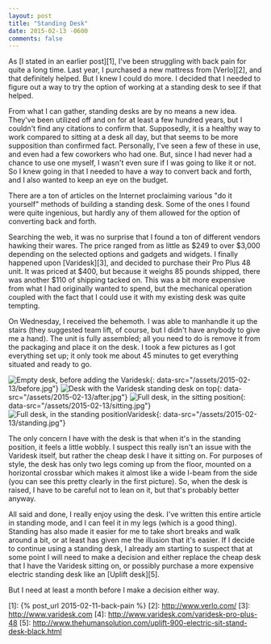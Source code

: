 ```yaml
---
layout: post
title: "Standing Desk"
date: 2015-02-13 -0600
comments: false
---
```


As [I stated in an earlier post][1], I've been struggling with back pain for quite a long time.  Last year, I purchased a new mattress from [Verlo][2], and that definitely helped.  But I knew I could do more.  I decided that I needed to figure out a way to try the option of working at a standing desk to see if that helped.

From what I can gather, standing desks are by no means a new idea.  They've been utilized off and on for at least a few hundred years, but I couldn't find any citations to confirm that.  Supposedly, it is a healthy way to work compared to sitting at a desk all day, but that seems to be more supposition than confirmed fact.  Personally, I've seen a few of these in use, and even had a few coworkers who had one.  But, since I had never had a chance to use one myself, I wasn't even sure if I was going to like it or not.  So I knew going in that I needed to have a way to convert back and forth, and I also wanted to keep an eye on the budget.

There are a ton of articles on the Internet proclaiming various "do it yourself" methods of building a standing desk.  Some of the ones I found were quite ingenious, but hardly any of them allowed for the option of converting back and forth.

Searching the web, it was no surprise that I found a ton of different vendors hawking their wares.  The price ranged from as little as $249 to over $3,000 depending on the selected options and gadgets and widgets.  I finally happened upon [Varidesk][3], and decided to purchase their Pro Plus 48 unit.  It was priced at $400, but because it weighs 85 pounds shipped, there was another $110 of shipping tacked on.  This was a bit more expensive from what I had originally wanted to spend, but the mechanical operation coupled with the fact that I could use it with my existing desk was quite tempting.

On Wednesday, I received the behemoth.  I was able to manhandle it up the stairs (they suggested team lift, of course, but I didn't have anybody to give me a hand).  The unit is fully assembled; all you need to do is remove it from the packaging and place it on the desk.  I took a few pictures as I got everything set up; it only took me about 45 minutes to get everything situated and ready to go.

![Empty desk, before adding the Varidesk](){: data-src="/assets/2015-02-13/before.jpg"}
![Desk with the Varidesk standing desk on top](){: data-src="/assets/2015-02-13/after.jpg"}
![Full desk, in the sitting position](){: data-src="/assets/2015-02-13/sitting.jpg"}
![Full desk, in the standing positionVaridesk](){: data-src="/assets/2015-02-13/standing.jpg"}

The only concern I have with the desk is that when it's in the standing position, it feels a little wobbly.  I suspect this really isn't an issue with the Varidesk itself, but rather the cheap desk I have it sitting on.  For purposes of style, the desk has only two legs coming up from the floor, mounted on a horizontal crossbar which makes it almost like a wide I-beam from the side (you can see this pretty clearly in the first picture).  So, when the desk is raised, I have to be careful not to lean on it, but that's probably better anyway.

All said and done, I really enjoy using the desk.  I've written this entire article in standing mode, and I can feel it in my legs (which is a good thing).  Standing has also made it easier for me to take short breaks and walk around a bit, or at least has given me the illusion that it's easier.  If I decide to continue using a standing desk, I already am starting to suspect that at some point I will need to make a decision and either replace the cheap desk that I have the Varidesk sitting on, or possibly purchase a more expensive electric standing desk like an [Uplift desk][5].

But I need at least a month before I make a decision either way.

[1]: {% post_url 2015-02-11-back-pain %}
[2]: http://www.verlo.com/
[3]: http://www.varidesk.com
[4]: http://www.varidesk.com/varidesk-pro-plus-48
[5]: http://www.thehumansolution.com/uplift-900-electric-sit-stand-desk-black.html
